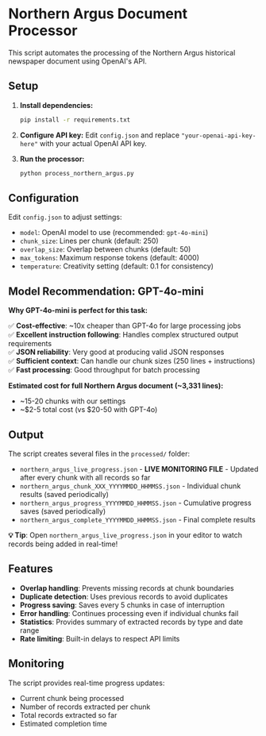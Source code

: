 # Northern Argus Document Processor

This script automates the processing of the Northern Argus historical newspaper document using OpenAI's API.

## Setup

1. **Install dependencies:**
   ```bash
   pip install -r requirements.txt
   ```

2. **Configure API key:**
   Edit `config.json` and replace `"your-openai-api-key-here"` with your actual OpenAI API key.

3. **Run the processor:**
   ```bash
   python process_northern_argus.py
   ```

## Configuration

Edit `config.json` to adjust settings:

- `model`: OpenAI model to use (recommended: `gpt-4o-mini`)
- `chunk_size`: Lines per chunk (default: 250)
- `overlap_size`: Overlap between chunks (default: 50)
- `max_tokens`: Maximum response tokens (default: 4000)
- `temperature`: Creativity setting (default: 0.1 for consistency)

## Model Recommendation: GPT-4o-mini

**Why GPT-4o-mini is perfect for this task:**

✅ **Cost-effective**: ~10x cheaper than GPT-4o for large processing jobs  
✅ **Excellent instruction following**: Handles complex structured output requirements  
✅ **JSON reliability**: Very good at producing valid JSON responses  
✅ **Sufficient context**: Can handle our chunk sizes (250 lines + instructions)  
✅ **Fast processing**: Good throughput for batch processing  

**Estimated cost for full Northern Argus document (~3,331 lines):**
- ~15-20 chunks with our settings
- ~$2-5 total cost (vs $20-50 with GPT-4o)

## Output

The script creates several files in the `processed/` folder:

- `northern_argus_live_progress.json` - **LIVE MONITORING FILE** - Updated after every chunk with all records so far
- `northern_argus_chunk_XXX_YYYYMMDD_HHMMSS.json` - Individual chunk results (saved periodically)
- `northern_argus_progress_YYYYMMDD_HHMMSS.json` - Cumulative progress saves (saved periodically)
- `northern_argus_complete_YYYYMMDD_HHMMSS.json` - Final complete results

**💡 Tip**: Open `northern_argus_live_progress.json` in your editor to watch records being added in real-time!

## Features

- **Overlap handling**: Prevents missing records at chunk boundaries
- **Duplicate detection**: Uses previous records to avoid duplicates
- **Progress saving**: Saves every 5 chunks in case of interruption
- **Error handling**: Continues processing even if individual chunks fail
- **Statistics**: Provides summary of extracted records by type and date range
- **Rate limiting**: Built-in delays to respect API limits

## Monitoring

The script provides real-time progress updates:
- Current chunk being processed
- Number of records extracted per chunk
- Total records extracted so far
- Estimated completion time